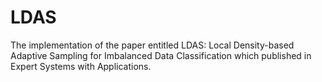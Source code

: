 # LDAS
The implementation of the paper entitled LDAS: Local Density-based Adaptive Sampling for Imbalanced Data Classification which published in Expert Systems with Applications.

